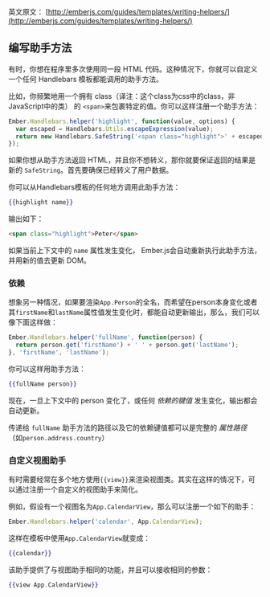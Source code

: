 英文原文： [http://emberjs.com/guides/templates/writing-helpers/](http://emberjs.com/guides/templates/writing-helpers/)

## 编写助手方法

有时，你想在程序里多次使用同一段 HTML 代码。这种情况下，你就可以自定义一个任何 Handlebars 模板都能调用的助手方法。

比如，你频繁地用一个拥有 class（译注：这个class为css中的class，非JavaScript中的类） 的 `<span>`来包裹特定的值。你可以这样注册一个助手方法：

```javascript
Ember.Handlebars.helper('highlight', function(value, options) {
  var escaped = Handlebars.Utils.escapeExpression(value);
  return new Handlebars.SafeString('<span class="highlight">' + escaped + '</span>');
});
```

如果你想从助手方法返回 HTML，并且你不想转义，那你就要保证返回的结果是新的 `SafeString`。首先要确保已经转义了用户数据。


你可以从Handlebars模板的任何地方调用此助手方法：

```handlebars
{{highlight name}}
```

输出如下：

```html
<span class="highlight">Peter</span>
```

如果当前上下文中的 `name` 属性发生变化， Ember.js会自动重新执行此助手方法，并用新的值去更新 DOM。


### 依赖


想象另一种情况，如果要渲染`App.Person`的全名，而希望在person本身变化或者其`firstName`和`lastName`属性值发生变化时，都能自动更新输出，那么，我们可以像下面这样做：

```js
Ember.Handlebars.helper('fullName', function(person) {
  return person.get('firstName') + ' ' + person.get('lastName');
}, 'firstName', 'lastName');
```


你可以这样用助手方法：

```handlebars
{{fullName person}}
```


现在，一旦上下文中的 person 变化了，或任何 _依赖的键值_ 发生变化，输出都会自动更新。

传递给 `fullName` 助手方法的路径以及它的依赖键值都可以是完整的 _属性路径_ （如`person.address.country`）

### 自定义视图助手

有时需要经常在多个地方使用`{{view}}`来渲染视图类。其实在这样的情况下，可以通过注册一个自定义的视图助手来简化。

例如，假设有一个视图名为`App.CalendarView`，那么可以注册一个如下的助手：

```javascript
Ember.Handlebars.helper('calendar', App.CalendarView);
```

这样在模板中使用`App.CalendarView`就变成：

```handlebars
{{calendar}}
```

该助手提供了与视图助手相同的功能，并且可以接收相同的参数：

```handlebars
{{view App.CalendarView}}
```
